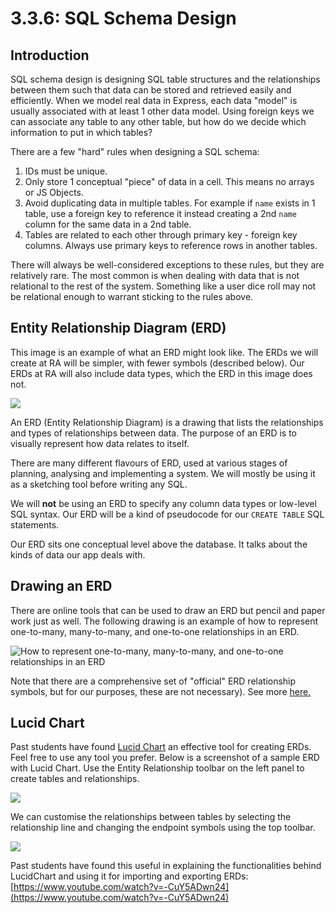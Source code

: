 # 3.3.6: SQL Schema Design

## Introduction

SQL schema design is designing SQL table structures and the relationships between them such that data can be stored and retrieved easily and efficiently. When we model real data in Express, each data "model" is usually associated with at least 1 other data model. Using foreign keys we can associate any table to any other table, but how do we decide which information to put in which tables?

There are a few "hard" rules when designing a SQL schema:

1. IDs must be unique.
2. Only store 1 conceptual "piece" of data in a cell. This means no arrays or JS Objects.
3. Avoid duplicating data in multiple tables. For example if `name` exists in 1 table, use a foreign key to reference it instead creating a 2nd `name` column for the same data in a 2nd table.
4. Tables are related to each other through primary key - foreign key columns. Always use primary keys to reference rows in another tables.

There will always be well-considered exceptions to these rules, but they are relatively rare. The most common is when dealing with data that is not relational to the rest of the system. Something like a user dice roll may not be relational enough to warrant sticking to the rules above.

## Entity Relationship Diagram (ERD)

This image is an example of what an ERD might look like. The ERDs we will create at RA will be simpler, with fewer symbols (described below). Our ERDs at RA will also include data types, which the ERD in this image does not.

![](../../../old\_bootcamp\_docs/.gitbook/assets/hickey.png)

An ERD (Entity Relationship Diagram) is a drawing that lists the relationships and types of relationships between data. The purpose of an ERD is to visually represent how data relates to itself.

There are many different flavours of ERD, used at various stages of planning, analysing and implementing a system. We will mostly be using it as a sketching tool before writing any SQL.

We will **not** be using an ERD to specify any column data types or low-level SQL syntax. Our ERD will be a kind of pseudocode for our `CREATE TABLE` SQL statements.

Our ERD sits one conceptual level above the database. It talks about the kinds of data our app deals with.

## Drawing an ERD

There are online tools that can be used to draw an ERD but pencil and paper work just as well. The following drawing is an example of how to represent one-to-many, many-to-many, and one-to-one relationships in an ERD.

![How to represent one-to-many, many-to-many, and one-to-one relationships in an ERD](<../../../old\_bootcamp\_docs/.gitbook/assets/cardinalityguide (2).png>)

Note that there are a comprehensive set of "official" ERD relationship symbols, but for our purposes, these are not necessary). See more [here.](https://en.wikipedia.org/wiki/Entity%E2%80%93relationship\_model#Crow's\_foot\_notation)

## Lucid Chart

Past students have found [Lucid Chart](https://www.lucidchart.com/pages/) an effective tool for creating ERDs. Feel free to use any tool you prefer. Below is a screenshot of a sample ERD with Lucid Chart. Use the Entity Relationship toolbar on the left panel to create tables and relationships.

![](../../../old\_bootcamp\_docs/.gitbook/assets/jie-ping-20210524-11.03.05.png)

We can customise the relationships between tables by selecting the relationship line and changing the endpoint symbols using the top toolbar.

![](../../../old\_bootcamp\_docs/.gitbook/assets/jie-ping-20210524-11.02.47.png)

Past students have found this useful in explaining the functionalities behind LucidChart and using it for importing and exporting ERDs:\
[https://www.youtube.com/watch?v=-CuY5ADwn24](https://www.youtube.com/watch?v=-CuY5ADwn24)
